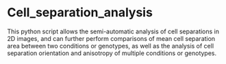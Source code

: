 # Cell_separation_analysis
This python script allows the semi-automatic analysis of cell separations in 2D images, and can further perform comparisons of mean cell separation area between two conditions or genotypes, as well as the analysis of cell separation orientation and anisotropy of multiple conditions or genotypes.
